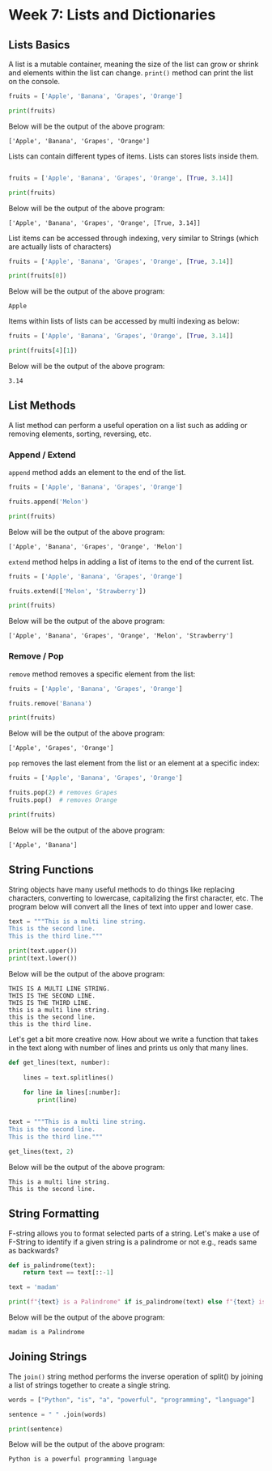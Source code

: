 # Week 7: Lists and Dictionaries

## Lists Basics
A list is a mutable container, meaning the size of the list can grow or shrink and elements within the list can change. `print()` method can print the list on the console.

```python
fruits = ['Apple', 'Banana', 'Grapes', 'Orange']

print(fruits)
```
Below will be the output of the above program:
```
['Apple', 'Banana', 'Grapes', 'Orange']
```

Lists can contain different types of items. Lists can stores lists inside them.
```python

fruits = ['Apple', 'Banana', 'Grapes', 'Orange', [True, 3.14]]

print(fruits)
```
Below will be the output of the above program:
```
['Apple', 'Banana', 'Grapes', 'Orange', [True, 3.14]]
```
List items can be accessed through indexing, very similar to Strings (which are actually lists of characters)
```python
fruits = ['Apple', 'Banana', 'Grapes', 'Orange', [True, 3.14]]

print(fruits[0])
```
Below will be the output of the above program:
```
Apple
```
Items within lists of lists can be accessed by multi indexing as below:
```python
fruits = ['Apple', 'Banana', 'Grapes', 'Orange', [True, 3.14]]

print(fruits[4][1])
```
Below will be the output of the above program:
```
3.14
```
## List Methods
A list method can perform a useful operation on a list such as adding or removing elements, sorting, reversing, etc.

### Append / Extend
`append` method adds an element to the end of the list.
```python
fruits = ['Apple', 'Banana', 'Grapes', 'Orange']

fruits.append('Melon')

print(fruits)
```
Below will be the output of the above program:
```
['Apple', 'Banana', 'Grapes', 'Orange', 'Melon']
```
`extend` method helps in adding a list of items to the end of the current list.
```python
fruits = ['Apple', 'Banana', 'Grapes', 'Orange']

fruits.extend(['Melon', 'Strawberry'])

print(fruits)
```
Below will be the output of the above program:
```
['Apple', 'Banana', 'Grapes', 'Orange', 'Melon', 'Strawberry']
```

### Remove / Pop
`remove` method removes a specific element from the list:
```python
fruits = ['Apple', 'Banana', 'Grapes', 'Orange']

fruits.remove('Banana')

print(fruits)
```
Below will be the output of the above program:
```
['Apple', 'Grapes', 'Orange']
```
`pop` removes the last element from the list or an element at a specific index:
```python
fruits = ['Apple', 'Banana', 'Grapes', 'Orange']

fruits.pop(2) # removes Grapes
fruits.pop()  # removes Orange

print(fruits)
```
Below will be the output of the above program:
```
['Apple', 'Banana']
```
## String Functions

String objects have many useful methods to do things like replacing characters, converting to lowercase, capitalizing the first character, etc. The program below will convert all the lines of text into upper and lower case.

```python
text = """This is a multi line string.
This is the second line.
This is the third line."""

print(text.upper())
print(text.lower())
```
Below will be the output of the above program:
```
THIS IS A MULTI LINE STRING.
THIS IS THE SECOND LINE.
THIS IS THE THIRD LINE.
this is a multi line string.
this is the second line.
this is the third line.
```

Let's get a bit more creative now. How about we write a function that takes in the text along with number of lines and prints us only that many lines.

```python
def get_lines(text, number):
    
    lines = text.splitlines()
    
    for line in lines[:number]:
        print(line)


text = """This is a multi line string.
This is the second line.
This is the third line."""

get_lines(text, 2)

```
Below will be the output of the above program:
```
This is a multi line string.
This is the second line.
```

## String Formatting
F-string allows you to format selected parts of a string. Let's make a use of F-String to identify if a given string is a palindrome or not e.g., reads same as backwards?

```python
def is_palindrome(text):
    return text == text[::-1]

text = 'madam'

print(f"{text} is a Palindrome" if is_palindrome(text) else f"{text} is not a Palindrome")
```
Below will be the output of the above program:
```
madam is a Palindrome
```
## Joining Strings
The `join()` string method performs the inverse operation of split() by joining a list of strings together to create a single string.

```python
words = ["Python", "is", "a", "powerful", "programming", "language"]

sentence = " " .join(words)

print(sentence)
```
Below will be the output of the above program:
```
Python is a powerful programming language
```
